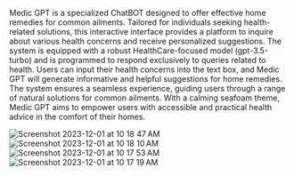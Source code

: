 Medic GPT is a specialized ChatBOT designed to offer effective home remedies for common ailments. Tailored for individuals seeking health-related solutions, this interactive interface provides a platform to inquire about various health concerns and receive personalized suggestions. The system is equipped with a robust HealthCare-focused model (gpt-3.5-turbo) and is programmed to respond exclusively to queries related to health. Users can input their health concerns into the text box, and Medic GPT will generate informative and helpful suggestions for home remedies. The system ensures a seamless experience, guiding users through a range of natural solutions for common ailments. With a calming seafoam theme, Medic GPT aims to empower users with accessible and practical health advice in the comfort of their homes.


![Screenshot 2023-12-01 at 10 18 47 AM](https://github.com/VeerjyotSingh/medic/assets/103166939/71f8b424-2f0b-4926-b812-7c8bb7423b05)
![Screenshot 2023-12-01 at 10 18 10 AM](https://github.com/VeerjyotSingh/medic/assets/103166939/2ee0384a-5beb-4504-8cf4-cd4f15162bbc)
![Screenshot 2023-12-01 at 10 17 53 AM](https://github.com/VeerjyotSingh/medic/assets/103166939/18dc14aa-b3a4-4b98-bfdc-3fb441647da7)
![Screenshot 2023-12-01 at 10 17 19 AM](https://github.com/VeerjyotSingh/medic/assets/103166939/7137edbe-9b9f-4810-8333-4e4406a226d9)
